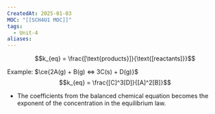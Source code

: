 ```yaml
---
CreatedAt: 2025-01-03
MOC: "[[SCH4U1 MOC]]"
tags:
  - Unit-4
aliases:
---
```

$$k_{eq} = \frac{[\text{products}]}{\text{[reactants]}}$$

Example: $\ce{2A(g) + B(g) <=> 3C(s) + D(g)}$
$$k_{eq} = \frac{[C]^3[D]}{[A]^2[B]}$$
- The coefficients from the balanced chemical equation becomes the exponent of the concentration in the equilibrium law.
